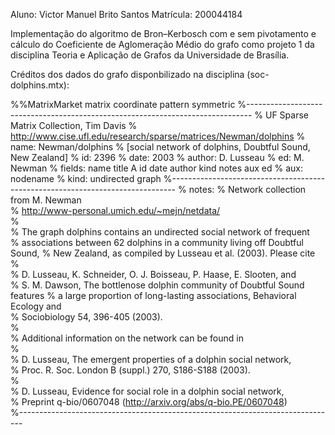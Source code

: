 Aluno: Victor Manuel Brito Santos
Matrícula: 200044184

Implementação do algoritmo de Bron–Kerbosch com e sem pivotamento e cálculo do Coeficiente de Aglomeração Médio do grafo como projeto 1 da disciplina Teoria e Aplicação de Grafos da Universidade de Brasília. 

Créditos dos dados do grafo disponbilizado na disciplina (soc-dolphins.mtx):

%%MatrixMarket matrix coordinate pattern symmetric
%-------------------------------------------------------------------------------
% UF Sparse Matrix Collection, Tim Davis
% http://www.cise.ufl.edu/research/sparse/matrices/Newman/dolphins
% name: Newman/dolphins
% [social network of dolphins, Doubtful Sound, New Zealand]
% id: 2396
% date: 2003
% author: D. Lusseau
% ed: M. Newman
% fields: name title A id date author kind notes aux ed
% aux: nodename
% kind: undirected graph
%-------------------------------------------------------------------------------
% notes:
% Network collection from M. Newman                                          
% http://www-personal.umich.edu/~mejn/netdata/                               
%                                                                            
% The graph dolphins contains an undirected social network of frequent       
% associations between 62 dolphins in a community living off Doubtful Sound, 
% New Zealand, as compiled by Lusseau et al. (2003).  Please cite            
%                                                                            
%   D. Lusseau, K. Schneider, O. J. Boisseau, P. Haase, E. Slooten, and      
%   S. M. Dawson, The bottlenose dolphin community of Doubtful Sound features
%   a large proportion of long-lasting associations, Behavioral Ecology and  
%   Sociobiology 54, 396-405 (2003).                                         
%                                                                            
% Additional information on the network can be found in                      
%                                                                            
%   D. Lusseau, The emergent properties of a dolphin social network,         
%   Proc. R. Soc. London B (suppl.) 270, S186-S188 (2003).                   
%                                                                            
%   D. Lusseau, Evidence for social role in a dolphin social network,        
%   Preprint q-bio/0607048 (http://arxiv.org/abs/q-bio.PE/0607048)           
%-------------------------------------------------------------------------------
